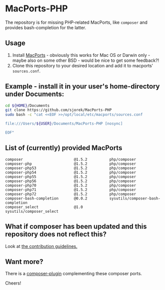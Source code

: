 # MacPorts-PHP
The repository is for missing PHP-related MacPorts, like `composer` and
provides bash-completion for the latter.

## Usage

1. Install [MacPorts](https://www.macports.org) - obviously this works
   for Mac OS or Darwin only - maybe also on some other BSD - would be
   nice to get some feedback?!
2. Clone this repository to your desired location and add it to macports'
   `sources.conf`.

## Example - install it in your user's home-directory under Documents:

```bash
cd ${HOME}/Documents
git clone https://github.com/sjorek/MacPorts-PHP
sudo bash -c "cat <<EOF >>/opt/local/etc/macports/sources.conf

file:///Users/${USER}/Documents/MacPorts-PHP [nosync]

EOF"
```

## List of (currently) provided MacPorts

    composer                       @1.5.2          php/composer
    composer-php                   @1.5.2          php/composer
    composer-php53                 @1.5.2          php/composer
    composer-php54                 @1.5.2          php/composer
    composer-php55                 @1.5.2          php/composer
    composer-php56                 @1.5.2          php/composer
    composer-php70                 @1.5.2          php/composer
    composer-php71                 @1.5.2          php/composer
    composer-php72                 @1.5.2          php/composer
    composer-bash-completion       @0.0.2          sysutils/composer-bash-completion
    composer_select                @1.0            sysutils/composer_select

## What if composer has been updated and this repository does not reflect this?

Look at [the contribution guidelines.](https://github.com/sjorek/MacPorts-PHP/blob/master/CONTRIBUTING.md)

## Want more?

There is a [composer-plugin](https://sjorek.github.io/composer-virtual-environment-plugin/)
complementing these composer ports.

Cheers!

